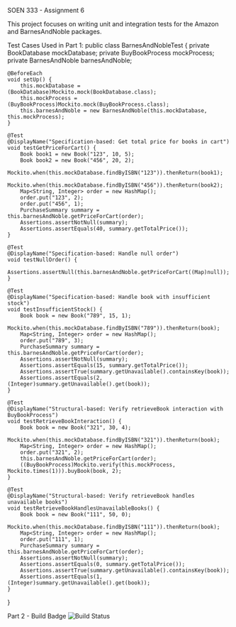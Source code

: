 SOEN 333 - Assignment 6

This project focuses on writing unit and integration tests for the Amazon and BarnesAndNoble packages.

Test Cases Used in Part 1:
public class BarnesAndNobleTest { 
    private BookDatabase mockDatabase;
    private BuyBookProcess mockProcess;
    private BarnesAndNoble barnesAndNoble;

    @BeforeEach
    void setUp() {
        this.mockDatabase = (BookDatabase)Mockito.mock(BookDatabase.class);
        this.mockProcess = (BuyBookProcess)Mockito.mock(BuyBookProcess.class);
        this.barnesAndNoble = new BarnesAndNoble(this.mockDatabase, this.mockProcess);
    }

    @Test
    @DisplayName("Specification-based: Get total price for books in cart")
    void testGetPriceForCart() {
        Book book1 = new Book("123", 10, 5);
        Book book2 = new Book("456", 20, 2);
        Mockito.when(this.mockDatabase.findByISBN("123")).thenReturn(book1);
        Mockito.when(this.mockDatabase.findByISBN("456")).thenReturn(book2);
        Map<String, Integer> order = new HashMap();
        order.put("123", 2);
        order.put("456", 1);
        PurchaseSummary summary = this.barnesAndNoble.getPriceForCart(order);
        Assertions.assertNotNull(summary);
        Assertions.assertEquals(40, summary.getTotalPrice());
    }

    @Test
    @DisplayName("Specification-based: Handle null order")
    void testNullOrder() {
        Assertions.assertNull(this.barnesAndNoble.getPriceForCart((Map)null));
    }

    @Test
    @DisplayName("Specification-based: Handle book with insufficient stock")
    void testInsufficientStock() {
        Book book = new Book("789", 15, 1);
        Mockito.when(this.mockDatabase.findByISBN("789")).thenReturn(book);
        Map<String, Integer> order = new HashMap();
        order.put("789", 3);
        PurchaseSummary summary = this.barnesAndNoble.getPriceForCart(order);
        Assertions.assertNotNull(summary);
        Assertions.assertEquals(15, summary.getTotalPrice());
        Assertions.assertTrue(summary.getUnavailable().containsKey(book));
        Assertions.assertEquals(2, (Integer)summary.getUnavailable().get(book));
    }

    @Test
    @DisplayName("Structural-based: Verify retrieveBook interaction with BuyBookProcess")
    void testRetrieveBookInteraction() {
        Book book = new Book("321", 30, 4);
        Mockito.when(this.mockDatabase.findByISBN("321")).thenReturn(book);
        Map<String, Integer> order = new HashMap();
        order.put("321", 2);
        this.barnesAndNoble.getPriceForCart(order);
        ((BuyBookProcess)Mockito.verify(this.mockProcess, Mockito.times(1))).buyBook(book, 2);
    }

    @Test
    @DisplayName("Structural-based: Verify retrieveBook handles unavailable books")
    void testRetrieveBookHandlesUnavailableBooks() {
        Book book = new Book("111", 50, 0);
        Mockito.when(this.mockDatabase.findByISBN("111")).thenReturn(book);
        Map<String, Integer> order = new HashMap();
        order.put("111", 1);
        PurchaseSummary summary = this.barnesAndNoble.getPriceForCart(order);
        Assertions.assertNotNull(summary);
        Assertions.assertEquals(0, summary.getTotalPrice());
        Assertions.assertTrue(summary.getUnavailable().containsKey(book));
        Assertions.assertEquals(1, (Integer)summary.getUnavailable().get(book));
    }
}

Part 2 - Build Badge
![Build Status](https://github.com/IbrahimaSow725/SE333Assignment6/actions/workflows/SE333_CI.yml/badge.svg)